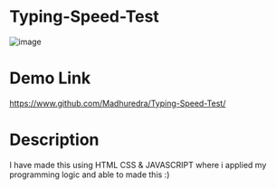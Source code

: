 # Typing-Speed-Test

![image](https://i.pinimg.com/564x/71/ac/d9/71acd95a12d19f77ef3ed20b20885c89.jpg)


# Demo Link

https://www.github.com/Madhuredra/Typing-Speed-Test/

# Description
I have made this using HTML CSS & JAVASCRIPT where i applied my programming logic and able to made this :)
